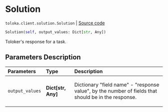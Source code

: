 # Solution
`toloka.client.solution.Solution` | [Source code](https://github.com/Toloka/toloka-kit/blob/v1.0.2/src/client/solution.py#L6)

```python
Solution(self, output_values: Dict[str, Any])
```

Toloker's response for a task.

## Parameters Description

| Parameters | Type | Description |
| :----------| :----| :-----------|
`output_values`|**Dict\[str, Any\]**|<p>Dictionary &quot;field name&quot; - &quot;response value&quot;, by the number of fields that should be in the response.</p>
